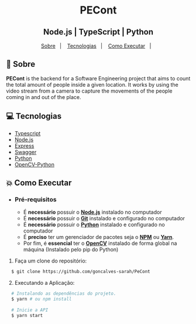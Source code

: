 <h1 align="center">
    PECont
</h1>
<h2 align="center">
    Node.js | TypeScript | Python
</h2>

<p align="center">
  <a href="#book-sobre">Sobre</a>&nbsp;&nbsp;&nbsp;|&nbsp;&nbsp;&nbsp;
  <a href="#computer-tecnologias">Tecnologias</a>&nbsp;&nbsp;&nbsp;|&nbsp;&nbsp;&nbsp;
  <a href="#boom-como-executar">Como Executar</a>&nbsp;&nbsp;&nbsp;|&nbsp;&nbsp;&nbsp;
</p>

## :book: Sobre

**PECont** is the backend for a Software Engineering project that aims to count the total amount of people inside a given location. It works by using the video stream from a camera to capture the movements of the people coming in and out of the place.
  
## :computer: Tecnologias

-  [Typescript](https://www.typescriptlang.org/)
-  [Node.js](https://nodejs.org/en/)
-  [Express](https://expressjs.com/)
-  [Swagger](https://swagger.io/)
-  [Python](https://www.python.org/)
-  [OpenCV-Python](https://pypi.org/project/opencv-python/)

## :boom: Como Executar

- ### **Pré-requisitos**

  - É **necessário** possuir o **[Node.js](https://nodejs.org/en/)** instalado no computador
  - É **necessário** possuir o **[Git](https://git-scm.com/)** instalado e configurado no computador
  - É **necessário** possuir o **[Python](https://www.python.org/)** instalado e configurado no computador
  - É **preciso** ter um gerenciador de pacotes seja o **[NPM](https://www.npmjs.com/)** ou **[Yarn](https://yarnpkg.com/)**.
  - Por fim, é **essencial** ter o **[OpenCV](https://pypi.org/project/opencv-python/)** instalado de forma global na máquina (Instalado pelo pip do Python) 

1. Faça um clone do repositório:

```sh
  $ git clone https://github.com/goncalves-sarah/PeCont
```

2. Executando a Aplicação:

```sh
  # Instalando as dependências do projeto.
  $ yarn # ou npm install
  
  # Inicie a API
  $ yarn start 
```
